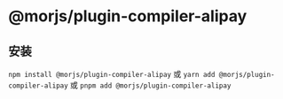 # @morjs/plugin-compiler-alipay

## 安装

`npm install @morjs/plugin-compiler-alipay`
或
`yarn add @morjs/plugin-compiler-alipay`
或
`pnpm add @morjs/plugin-compiler-alipay`
